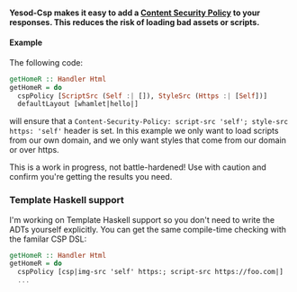 #### Yesod-Csp makes it easy to add a [Content Security Policy](http://content-security-policy.com/) to your responses. This reduces the risk of loading bad assets or scripts.

#### Example

The following code:

```haskell
getHomeR :: Handler Html
getHomeR = do
  cspPolicy [ScriptSrc (Self :| []), StyleSrc (Https :| [Self])]
  defaultLayout [whamlet|hello|]
```

will ensure that a `Content-Security-Policy: script-src 'self'; style-src https: 'self'` header is set. In this example we only want to load scripts from our own domain, and we only want styles that come from our domain or over https.

This is a work in progress, not battle-hardened! Use with caution and confirm you're getting the results you need.

### Template Haskell support

I'm working on Template Haskell support so you don't need to write the ADTs yourself explicitly. You can get the same compile-time checking with the familar CSP DSL:

```haskell
getHomeR :: Handler Html
getHomeR = do
  cspPolicy [csp|img-src 'self' https:; script-src https://foo.com|]
  ...
```
